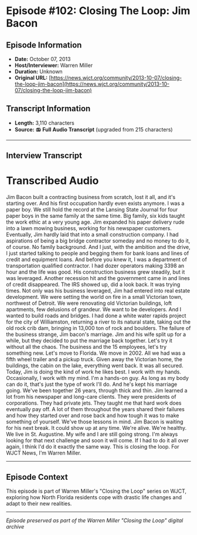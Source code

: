 # Episode #102: Closing The Loop: Jim Bacon



## Episode Information

- **Date:** October 07, 2013
- **Host/Interviewer:** Warren Miller
- **Duration:** Unknown
- **Original URL:** [https://news.wjct.org/community/2013-10-07/closing-the-loop-jim-bacon](https://news.wjct.org/community/2013-10-07/closing-the-loop-jim-bacon)

## Transcript Information

- **Length:** 3,110 characters
- **Source:** 📻 **Full Audio Transcript** (upgraded from 215 characters)

---

## Interview Transcript

# Transcribed Audio
Jim Bacon built a contracting business from scratch, lost it all, and it's starting over. And his first occupation hardly even exists anymore. I was a paper boy. We still hold the record at the Lansing State Journal for four paper boys in the same family at the same time. Big family, six kids taught the work ethic at a very young age. Jim expanded his paper delivery rude into a lawn mowing business, working for his newspaper customers. Eventually, Jim hardly laid that into a small construction company. I had aspirations of being a big bridge contractor someday and no money to do it, of course. No family background. And I just, with the ambition and the drive, I just started talking to people and begging them for bank loans and lines of credit and equipment loans. And before you knew it, I was a department of transportation qualified contractor. I had dozer operators making 3398 an hour and the life was good. His construction business grew steadily, but it was leveraged. Another recession hit and the government came in and lines of credit disappeared. The IRS showed up, did a look back. It was trying times. Not only was his business leveraged, Jim had entered into real estate development. We were setting the world on fire in a small Victorian town, northwest of Detroit. We were renovating old Victorian buildings, loft apartments, few delusions of grandeur. We want to be developers. And I wanted to build roads and bridges. I had done a white water rapids project for the city of Williamston, returning a river to its natural state, taking out the old rock crib dam, bringing in 13,000 ton of rock and boulders. The failure of the business strange, Jim bacon's marriage. Jim and his wife split up for a while, but they decided to put the marriage back together. Let's try it without all the chaos. The business and the 15 employees, let's try something new. Let's move to Florida. We move in 2002. All we had was a fifth wheel trailer and a pickup truck. Given away the Victorian home, the buildings, the cabin on the lake, everything went back. It was all secured. Today, Jim is doing the kind of work he likes best. I work with my hands. Occasionally, I work with my mind. I'm a hands-on guy. As long as my body can do it, that's just the type of work I'll do. And he's kept his marriage going. We've been together 26 years, through thick and thin. Jim learned a lot from his newspaper and long-care clients. They were presidents of corporations. They had private jets. They taught me that hard work does eventually pay off. A lot of them throughout the years shared their failures and how they started over and rose back and how tough it was to make something of yourself. We've those lessons in mind. Jim Bacon is waiting for his next break. It could show up at any time. We're alive. We're healthy. We live in St. Augustine. My wife and I are still going strong. I'm always looking for that next challenge and soon it will come. If I had to do it all over again, I think I'd do it exactly the same way. This is closing the loop. For WJCT News, I'm Warren Miller.

---

## Episode Context

This episode is part of Warren Miller's "Closing the Loop" series on WJCT, exploring how North Florida residents cope with drastic life changes and adapt to their new realities.



---

*Episode preserved as part of the Warren Miller "Closing the Loop" digital archive*
